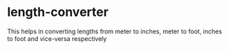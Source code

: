 # length-converter
This helps in converting lengths from meter to inches, meter to foot, inches to foot and vice-versa respectively
